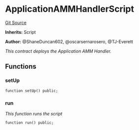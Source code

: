 # ApplicationAMMHandlerScript
[Git Source](https://github.com/thrackle-io/tron/blob/c915f21b8dd526456aab7e2f9388d412d287d507/src/example/script/ApplicationAMMHandler.s.sol)

**Inherits:**
Script

**Author:**
@ShaneDuncan602, @oscarsernarosero, @TJ-Everett

*This contract deploys the Application AMM Handler.*


## Functions
### setUp


```solidity
function setUp() public;
```

### run

*This function runs the script*


```solidity
function run() public;
```

